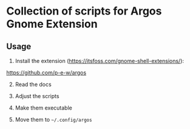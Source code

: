 # Collection of scripts for Argos Gnome Extension

## Usage

1. Install the extension (https://itsfoss.com/gnome-shell-extensions/):

https://github.com/p-e-w/argos

2. Read the docs

3. Adjust the scripts

5. Make them executable

6. Move them to `~/.config/argos`

